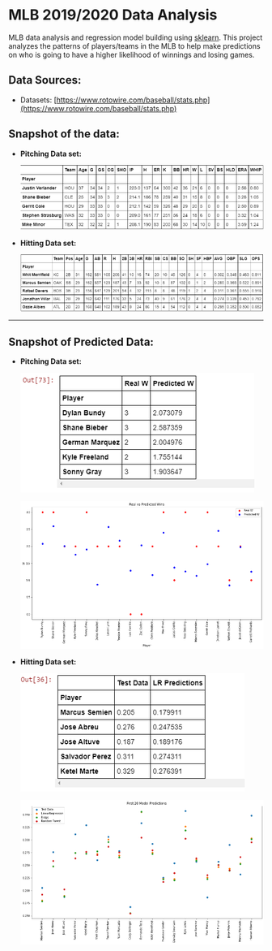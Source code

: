 # MLB 2019/2020 Data Analysis

MLB data analysis and regression model building using [sklearn](https://scikit-learn.org/stable/index.html). This project analyzes the patterns of players/teams in the MLB to help make predictions on who is going to have a higher likelihood of winnings and losing games.

## Data Sources:

- Datasets: [https://www.rotowire.com/baseball/stats.php](https://www.rotowire.com/baseball/stats.php)

## Snapshot of the data:

- **Pitching Data set:**

    ![MLB%202019%202020%20Data%20Analysis%20f5afa4c95aab41159c93103717b043bd/pitching.png](MLB%202019%202020%20Data%20Analysis%20f5afa4c95aab41159c93103717b043bd/pitching.png)

- **Hitting Data set:**

    ![MLB%202019%202020%20Data%20Analysis%20f5afa4c95aab41159c93103717b043bd/hitting.png](MLB%202019%202020%20Data%20Analysis%20f5afa4c95aab41159c93103717b043bd/hitting.png)

---

## Snapshot of Predicted Data:

- **Pitching Data set:**

    ![MLB%202019%202020%20Data%20Analysis%20f5afa4c95aab41159c93103717b043bd/pitching_preds.png](MLB%202019%202020%20Data%20Analysis%20f5afa4c95aab41159c93103717b043bd/pitching_preds.png)

    ![MLB%202019%202020%20Data%20Analysis%20f5afa4c95aab41159c93103717b043bd/pitching_preds_graph.png](MLB%202019%202020%20Data%20Analysis%20f5afa4c95aab41159c93103717b043bd/pitching_preds_graph.png)

- **Hitting Data set:**

    ![MLB%202019%202020%20Data%20Analysis%20f5afa4c95aab41159c93103717b043bd/hitting_preds.png](MLB%202019%202020%20Data%20Analysis%20f5afa4c95aab41159c93103717b043bd/hitting_preds.png)

    ![MLB%202019%202020%20Data%20Analysis%20f5afa4c95aab41159c93103717b043bd/hitting_preds_graph.png](MLB%202019%202020%20Data%20Analysis%20f5afa4c95aab41159c93103717b043bd/hitting_preds_graph.png)
